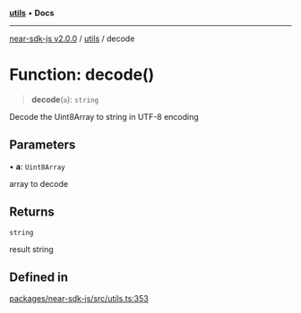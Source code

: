 [**utils**](../README.md) • **Docs**

***

[near-sdk-js v2.0.0](../../packages.md) / [utils](../README.md) / decode

# Function: decode()

> **decode**(`a`): `string`

Decode the Uint8Array to string in UTF-8 encoding

## Parameters

• **a**: `Uint8Array`

array to decode

## Returns

`string`

result string

## Defined in

[packages/near-sdk-js/src/utils.ts:353](https://github.com/dim-daskalov/near-sdk-js/blob/7e00e38bf9adddbe759a3d4d474ca9731ec4052b/packages/near-sdk-js/src/utils.ts#L353)
